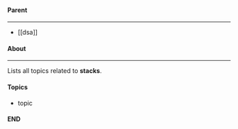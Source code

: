 #### Parent
- - -
- [[dsa]]

#### About
---
Lists all topics related to **stacks**.

#### Topics
- topic

#### END



